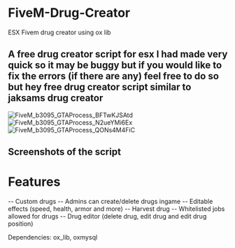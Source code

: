 # FiveM-Drug-Creator
ESX Fivem drug creator using ox lib


## A free drug creator script for esx I had made very quick so it may be buggy but if you would like to fix the errors (if there are any) feel free to do so but hey free drug creator script similar to jaksams drug creator

![FiveM_b3095_GTAProcess_BFTwKJSAtd](https://github.com/user-attachments/assets/06aa1c6b-f017-4896-8bf7-8059cee6564c)
![FiveM_b3095_GTAProcess_N2ueYMi6Ex](https://github.com/user-attachments/assets/76304eb4-9189-45b8-bf75-22bd0d37f182)
![FiveM_b3095_GTAProcess_QONs4M4FiC](https://github.com/user-attachments/assets/24d151e6-443b-45b7-9343-d4276d583d10)

## Screenshots of the script


# Features #
-- Custom drugs
-- Admins can create/delete drugs ingame
-- Editable effects (speed, health, armor and more)
-- Harvest drug
-- Whitelisted jobs allowed for drugs
-- Drug editor (delete drug, edit drug and edit drug position)


Dependencies:
ox_lib, oxmysql
